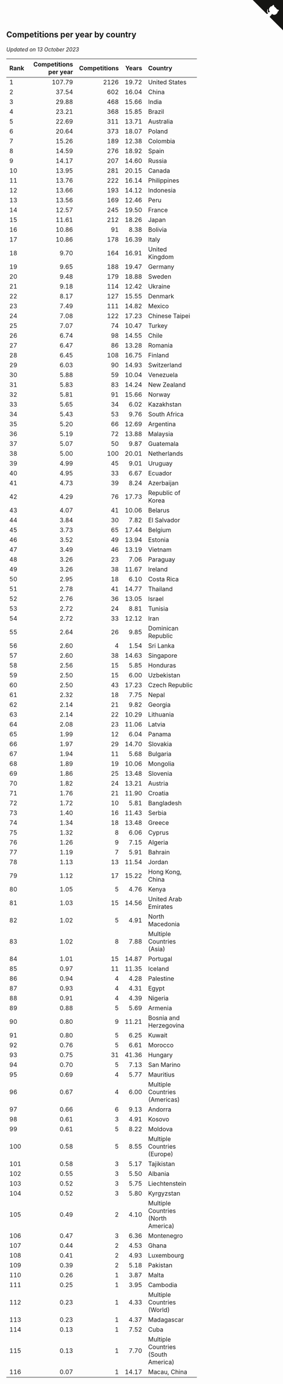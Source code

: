 ## Competitions per year by country

*Updated on 13 October 2023*

| Rank | Competitions per year | Competitions | Years | Country |
| :--- | ---: | ---: | ---: | :--- |
| 1 | 107.79 | 2126 | 19.72 | United States |
| 2 | 37.54 | 602 | 16.04 | China |
| 3 | 29.88 | 468 | 15.66 | India |
| 4 | 23.21 | 368 | 15.85 | Brazil |
| 5 | 22.69 | 311 | 13.71 | Australia |
| 6 | 20.64 | 373 | 18.07 | Poland |
| 7 | 15.26 | 189 | 12.38 | Colombia |
| 8 | 14.59 | 276 | 18.92 | Spain |
| 9 | 14.17 | 207 | 14.60 | Russia |
| 10 | 13.95 | 281 | 20.15 | Canada |
| 11 | 13.76 | 222 | 16.14 | Philippines |
| 12 | 13.66 | 193 | 14.12 | Indonesia |
| 13 | 13.56 | 169 | 12.46 | Peru |
| 14 | 12.57 | 245 | 19.50 | France |
| 15 | 11.61 | 212 | 18.26 | Japan |
| 16 | 10.86 | 91 | 8.38 | Bolivia |
| 17 | 10.86 | 178 | 16.39 | Italy |
| 18 | 9.70 | 164 | 16.91 | United Kingdom |
| 19 | 9.65 | 188 | 19.47 | Germany |
| 20 | 9.48 | 179 | 18.88 | Sweden |
| 21 | 9.18 | 114 | 12.42 | Ukraine |
| 22 | 8.17 | 127 | 15.55 | Denmark |
| 23 | 7.49 | 111 | 14.82 | Mexico |
| 24 | 7.08 | 122 | 17.23 | Chinese Taipei |
| 25 | 7.07 | 74 | 10.47 | Turkey |
| 26 | 6.74 | 98 | 14.55 | Chile |
| 27 | 6.47 | 86 | 13.28 | Romania |
| 28 | 6.45 | 108 | 16.75 | Finland |
| 29 | 6.03 | 90 | 14.93 | Switzerland |
| 30 | 5.88 | 59 | 10.04 | Venezuela |
| 31 | 5.83 | 83 | 14.24 | New Zealand |
| 32 | 5.81 | 91 | 15.66 | Norway |
| 33 | 5.65 | 34 | 6.02 | Kazakhstan |
| 34 | 5.43 | 53 | 9.76 | South Africa |
| 35 | 5.20 | 66 | 12.69 | Argentina |
| 36 | 5.19 | 72 | 13.88 | Malaysia |
| 37 | 5.07 | 50 | 9.87 | Guatemala |
| 38 | 5.00 | 100 | 20.01 | Netherlands |
| 39 | 4.99 | 45 | 9.01 | Uruguay |
| 40 | 4.95 | 33 | 6.67 | Ecuador |
| 41 | 4.73 | 39 | 8.24 | Azerbaijan |
| 42 | 4.29 | 76 | 17.73 | Republic of Korea |
| 43 | 4.07 | 41 | 10.06 | Belarus |
| 44 | 3.84 | 30 | 7.82 | El Salvador |
| 45 | 3.73 | 65 | 17.44 | Belgium |
| 46 | 3.52 | 49 | 13.94 | Estonia |
| 47 | 3.49 | 46 | 13.19 | Vietnam |
| 48 | 3.26 | 23 | 7.06 | Paraguay |
| 49 | 3.26 | 38 | 11.67 | Ireland |
| 50 | 2.95 | 18 | 6.10 | Costa Rica |
| 51 | 2.78 | 41 | 14.77 | Thailand |
| 52 | 2.76 | 36 | 13.05 | Israel |
| 53 | 2.72 | 24 | 8.81 | Tunisia |
| 54 | 2.72 | 33 | 12.12 | Iran |
| 55 | 2.64 | 26 | 9.85 | Dominican Republic |
| 56 | 2.60 | 4 | 1.54 | Sri Lanka |
| 57 | 2.60 | 38 | 14.63 | Singapore |
| 58 | 2.56 | 15 | 5.85 | Honduras |
| 59 | 2.50 | 15 | 6.00 | Uzbekistan |
| 60 | 2.50 | 43 | 17.23 | Czech Republic |
| 61 | 2.32 | 18 | 7.75 | Nepal |
| 62 | 2.14 | 21 | 9.82 | Georgia |
| 63 | 2.14 | 22 | 10.29 | Lithuania |
| 64 | 2.08 | 23 | 11.06 | Latvia |
| 65 | 1.99 | 12 | 6.04 | Panama |
| 66 | 1.97 | 29 | 14.70 | Slovakia |
| 67 | 1.94 | 11 | 5.68 | Bulgaria |
| 68 | 1.89 | 19 | 10.06 | Mongolia |
| 69 | 1.86 | 25 | 13.48 | Slovenia |
| 70 | 1.82 | 24 | 13.21 | Austria |
| 71 | 1.76 | 21 | 11.90 | Croatia |
| 72 | 1.72 | 10 | 5.81 | Bangladesh |
| 73 | 1.40 | 16 | 11.43 | Serbia |
| 74 | 1.34 | 18 | 13.48 | Greece |
| 75 | 1.32 | 8 | 6.06 | Cyprus |
| 76 | 1.26 | 9 | 7.15 | Algeria |
| 77 | 1.19 | 7 | 5.91 | Bahrain |
| 78 | 1.13 | 13 | 11.54 | Jordan |
| 79 | 1.12 | 17 | 15.22 | Hong Kong, China |
| 80 | 1.05 | 5 | 4.76 | Kenya |
| 81 | 1.03 | 15 | 14.56 | United Arab Emirates |
| 82 | 1.02 | 5 | 4.91 | North Macedonia |
| 83 | 1.02 | 8 | 7.88 | Multiple Countries (Asia) |
| 84 | 1.01 | 15 | 14.87 | Portugal |
| 85 | 0.97 | 11 | 11.35 | Iceland |
| 86 | 0.94 | 4 | 4.28 | Palestine |
| 87 | 0.93 | 4 | 4.31 | Egypt |
| 88 | 0.91 | 4 | 4.39 | Nigeria |
| 89 | 0.88 | 5 | 5.69 | Armenia |
| 90 | 0.80 | 9 | 11.21 | Bosnia and Herzegovina |
| 91 | 0.80 | 5 | 6.25 | Kuwait |
| 92 | 0.76 | 5 | 6.61 | Morocco |
| 93 | 0.75 | 31 | 41.36 | Hungary |
| 94 | 0.70 | 5 | 7.13 | San Marino |
| 95 | 0.69 | 4 | 5.77 | Mauritius |
| 96 | 0.67 | 4 | 6.00 | Multiple Countries (Americas) |
| 97 | 0.66 | 6 | 9.13 | Andorra |
| 98 | 0.61 | 3 | 4.91 | Kosovo |
| 99 | 0.61 | 5 | 8.22 | Moldova |
| 100 | 0.58 | 5 | 8.55 | Multiple Countries (Europe) |
| 101 | 0.58 | 3 | 5.17 | Tajikistan |
| 102 | 0.55 | 3 | 5.50 | Albania |
| 103 | 0.52 | 3 | 5.75 | Liechtenstein |
| 104 | 0.52 | 3 | 5.80 | Kyrgyzstan |
| 105 | 0.49 | 2 | 4.10 | Multiple Countries (North America) |
| 106 | 0.47 | 3 | 6.36 | Montenegro |
| 107 | 0.44 | 2 | 4.53 | Ghana |
| 108 | 0.41 | 2 | 4.93 | Luxembourg |
| 109 | 0.39 | 2 | 5.18 | Pakistan |
| 110 | 0.26 | 1 | 3.87 | Malta |
| 111 | 0.25 | 1 | 3.95 | Cambodia |
| 112 | 0.23 | 1 | 4.33 | Multiple Countries (World) |
| 113 | 0.23 | 1 | 4.37 | Madagascar |
| 114 | 0.13 | 1 | 7.52 | Cuba |
| 115 | 0.13 | 1 | 7.70 | Multiple Countries (South America) |
| 116 | 0.07 | 1 | 14.17 | Macau, China |


<a href="https://github.com/JustinTimeCuber/wca_statistics" class="github-corner" aria-label="View source on Github"><svg width="80" height="80" viewBox="0 0 250 250" style="fill:#151513; color:#fff; position: absolute; top: 0; border: 0; right: 0;" aria-hidden="true"><path d="M0,0 L115,115 L130,115 L142,142 L250,250 L250,0 Z"></path><path d="M128.3,109.0 C113.8,99.7 119.0,89.6 119.0,89.6 C122.0,82.7 120.5,78.6 120.5,78.6 C119.2,72.0 123.4,76.3 123.4,76.3 C127.3,80.9 125.5,87.3 125.5,87.3 C122.9,97.6 130.6,101.9 134.4,103.2" fill="currentColor" style="transform-origin: 130px 106px;" class="octo-arm"></path><path d="M115.0,115.0 C114.9,115.1 118.7,116.5 119.8,115.4 L133.7,101.6 C136.9,99.2 139.9,98.4 142.2,98.6 C133.8,88.0 127.5,74.4 143.8,58.0 C148.5,53.4 154.0,51.2 159.7,51.0 C160.3,49.4 163.2,43.6 171.4,40.1 C171.4,40.1 176.1,42.5 178.8,56.2 C183.1,58.6 187.2,61.8 190.9,65.4 C194.5,69.0 197.7,73.2 200.1,77.6 C213.8,80.2 216.3,84.9 216.3,84.9 C212.7,93.1 206.9,96.0 205.4,96.6 C205.1,102.4 203.0,107.8 198.3,112.5 C181.9,128.9 168.3,122.5 157.7,114.1 C157.9,116.9 156.7,120.9 152.7,124.9 L141.0,136.5 C139.8,137.7 141.6,141.9 141.8,141.8 Z" fill="currentColor" class="octo-body"></path></svg></a><style>.github-corner:hover .octo-arm{animation:octocat-wave 560ms ease-in-out}@keyframes octocat-wave{0%,100%{transform:rotate(0)}20%,60%{transform:rotate(-25deg)}40%,80%{transform:rotate(10deg)}}@media (max-width:500px){.github-corner:hover .octo-arm{animation:none}.github-corner .octo-arm{animation:octocat-wave 560ms ease-in-out}}</style>
